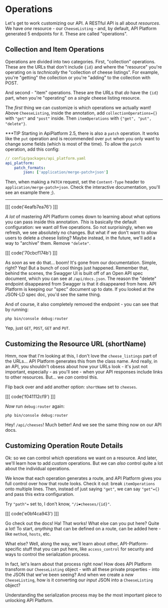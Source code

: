 # Operations

Let's get to work customizing our API. A RESTful API is all about *resources*.
We have *one* resource - our `CheeseListing` - and, by default, API Platform generated
5 endpoints for it. These are called "operations".

## Collection and Item Operations

Operations are divided into two categories. First, "collection" operations. These
are the URLs that don't include `{id}` and where the "resource" you're operating
on is *technically* the "collection of cheese listings". For example, you're "getting"
the collection or you're "adding" to the collection with POST.

And second - "item" operations. These are the URLs that *do* have the `{id}` part,
when you're "operating" on a *single* cheese listing resource.

The *first* thing we can customize is which operations we actually want! Above
`CheeseListing`, inside the annotation, add `collectionOperations={}` with
`"get"` and `"post"` inside. Then `itemOperations` with `{"get", "put", "delete"}`.

***TIP
Starting in ApiPlatform 2.5, there is also a `patch` operation. It works like the `put` operation
and is recommended over `put` when you only want to change some fields (which is most of the time).
To allow the `patch` operation, add this config:

``` yaml
// config/packages/api_platform.yaml
api_platform:
    patch_formats:
        json: ['application/merge-patch+json']
```

Then, when making a `PATCH` request, set the `Content-Type` header to `application/merge-patch+json`.
Check the interactive documentation, you'll see an example there ;).
***

[[[ code('4eafb7ea76') ]]]

*A lot* of mastering API Platform comes down to learning about what options
you can pass inside this annotation. *This* is basically the default configuration:
we want *all* five operations. So not surprisingly, when we refresh, we
see absolutely no changes. But what if we don't want to allow users to delete a
cheese listing? Maybe instead, in the future, we'll add a way to "archive" them.
Remove `"delete"`.

[[[ code('70cbcf174b') ]]]

As *soon* as we do that... boom! It's gone from our documentation. Simple, right?
Yep! But a bunch of cool things just happened. Remember that, behind the scenes,
the Swagger UI is built off of an Open API spec document, which you can see
at `/api/docs.json`. The reason the "delete" endpoint disappeared from Swagger
is that it disappeared from here. API Platform is keeping our "spec" document
up to date. If you looked at the JSON-LD spec doc, you'd see the same thing.

And of course, it also completely removed the endpoint - you can see that by
running:

```terminal
php bin/console debug:router
```

Yep, just `GET`, `POST`, `GET` and `PUT`.

## Customizing the Resource URL (shortName)

Hmm, now that I'm looking at this, I don't love the `cheese_listings` part of the
URLs... API Platform generates this from the class name. And really, in an API,
you shouldn't obsess about how your URLs look - it's just not important,
especially - as you'll see - when your API responses include links to other resources.
But... we *can* control this.

Flip back over and add another option: `shortName` set to `cheeses`.

[[[ code('f041112cf9') ]]]

*Now* run `debug:router` again:

```terminal-silent
php bin/console debug:router
```

Hey! `/api/cheeses`! Much better! And we see the same thing now on our API docs.

## Customizing Operation Route Details

Ok: so we can control *which* operations we want on a resource. And later, we'll
learn how to add *custom* operations. But we can *also* control quite a lot about
the individual operations.

We know that each operation generates a route, and API Platform gives you full
control over how that route looks. Check it out: break `itemOperations` onto multiple
lines. Then, instead of just saying `"get"`, we can say `"get"={}` and pass this
extra configuration.

Try `"path"=` set to, I don't know, `"/i❤️️cheeses/{id}"`.

[[[ code('e0bf4ca943') ]]]

Go check out the docs! Ha! That works! What else can you put here? Quite a lot!
To start, *anything* that can be defined on a route, can be added here - like
`method`, `hosts`, etc.

What else? Well, along the way, we'll learn about other, API-Platform-specific stuff
that you can put here, like `access_control` for security and ways to control the
serialization process.

In fact, let's learn about that process right now! How does API Platform transform
our `CheeseListing` object - with all these private properties - into the JSON that
we've been seeing? And when we create a *new* `CheeseListing`, how is it converting
our *input* JSON into a `CheeseListing` object?

Understanding the serialization process may be *the* most important piece to
unlocking API Platform.
